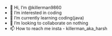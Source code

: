 - 👋 Hi, I’m @killerman9860
- 👀 I’m interested in coding
- 🌱 I’m currently learning coding(java)
- 💞️ I’m looking to collaborate on nothing
- 📫 How to reach me insta - killerman_aka_harsh

<!---
killerman9860/killerman9860 is a ✨ special ✨ repository because its `README.md` (this file) appears on your GitHub profile.
You can click the Preview link to take a look at your changes.
--->
